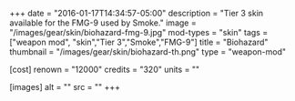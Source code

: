 +++
date = "2016-01-17T14:34:57-05:00"
description = "Tier 3 skin available for the FMG-9 used by Smoke."
image = "/images/gear/skin/biohazard-fmg-9.jpg"
mod-types = "skin"
tags = ["weapon mod", "skin","Tier 3","Smoke","FMG-9"]
title = "Biohazard"
thumbnail = "/images/gear/skin/biohazard-th.png"
type = "weapon-mod"

[cost]
  renown = "12000"
  credits = "320"
  units = ""

[images]
  alt = ""
  src = ""
+++
